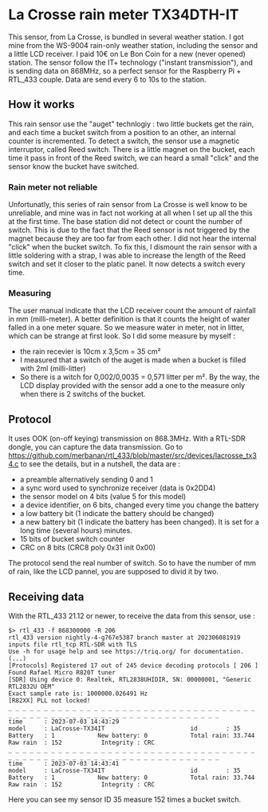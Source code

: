 # La Crosse rain meter TX34DTH-IT

This sensor, from La Crosse, is bundled in several weather station. I got mine from the WS-9004 rain-only weather station, including the sensor and a little LCD receiver. I paid 10€ on Le Bon Coin for a new (never opened) station.
The sensor follow the IT+ technology ("instant transmission"), and is sending data on 868MHz, so a perfect sensor for the Raspberry Pi + RTL_433 couple. Data are send every 6 to 10s to the station.

## How it works

This rain sensor use the "auget" technlogiy : two little buckets get the rain, and each time a bucket switch from a position to an other, an internal counter is incremented. To detect a switch, the sensor use a magnetic interruptor, called Reed switch. There is a little magnet on the bucket, each time it pass in front of the Reed switch, we can heard a small "click" and the sensor know the bucket have switched.

### Rain meter not reliable

Unfortunatly, this series of rain sensor from La Crosse is well know to be unreliable, and mine was in fact not working at all when I set up all the this at the first time. The base station did not detect or count the number of switch. This is due to the fact that the Reed sensor is not triggered by the magnet because they are too far from each other. I did not hear the internal "click" when the bucket switch. To fix this, I dismount the rain sensor with a little soldering with a strap, I was able to increase the length of the Reed switch and set it closer to the platic panel. It now detects a switch every time.

### Measuring

The user manual indicate that the LCD receiver count the amount of rainfall in mm (milli-meter). A better definition is that it counts the height of water falled in a one meter square. So we measure water in meter, not in litter, which can be strange at first look. So I did some measure by myself :
- the rain recevier is 10cm x 3,5cm = 35 cm²
- I measured that a switch of the auget is made when a bucket is filled with 2ml (milli-litter)
- So there is a witch for 0,002/0,0035 = 0,571 litter per m².
By the way, the LCD display provided with the sensor add a one to the measure only when there is 2 switchs of the bucket.

## Protocol

It uses OOK (on-off keying) transmission on 868.3MHz. With a RTL-SDR dongle, you can capture the data transmission. Go to https://github.com/merbanan/rtl_433/blob/master/src/devices/lacrosse_tx34.c to see the details, but in a nutshell, the data are :
- a preamble alternatively sending 0 and 1
- a sync word used to synchronize receiver (data is 0x2DD4)
- the sensor model on 4 bits (value 5 for this model)
- a device identifier, on 6 bits, changed every time you change the battery
- a low battery bit (1 indicate the battery should be changed)
- a new battery bit (1 indicate the battery has been changed). It is set for a long time (several hours) minutes.
- 15 bits of bucket switch counter
- CRC on 8 bits (CRC8 poly 0x31 init 0x00)

The protocol send the real number of switch. So to have the number of mm of rain, like the LCD pannel, you are supposed to divid it by two.

## Receiving data
With the RTL_433 21.12 or newer, to receive the data from this sensor, use :
```
$> rtl_433 -f 868300000 -R 206
rtl_433 version nightly-4-g767e5387 branch master at 202306081919 inputs file rtl_tcp RTL-SDR with TLS
Use -h for usage help and see https://triq.org/ for documentation.
(...)
[Protocols] Registered 17 out of 245 device decoding protocols [ 206 ]
Found Rafael Micro R820T tuner
[SDR] Using device 0: Realtek, RTL2838UHIDIR, SN: 00000001, "Generic RTL2832U OEM"
Exact sample rate is: 1000000.026491 Hz
[R82XX] PLL not locked!
_ _ _ _ _ _ _ _ _ _ _ _ _ _ _ _ _ _ _ _ _ _ _ _ _ _ _ _ _ _ _ _ _ _ _ _ _ _ _ _ _ _ _ _ _ _ _ _ _ _ _ _ _ _ _ _ _ _ _ _ _ _ _ _ _
time      : 2023-07-03 14:43:29
model     : LaCrosse-TX34IT                        id        : 35
Battery   : 1            New battery: 0            Total rain: 33.744        Raw rain  : 152           Integrity : CRC
_ _ _ _ _ _ _ _ _ _ _ _ _ _ _ _ _ _ _ _ _ _ _ _ _ _ _ _ _ _ _ _ _ _ _ _ _ _ _ _ _ _ _ _ _ _ _ _ _ _ _ _ _ _ _ _ _ _ _ _ _ _ _ _ _
time      : 2023-07-03 14:43:41
model     : LaCrosse-TX34IT                        id        : 35
Battery   : 1            New battery: 0            Total rain: 33.744        Raw rain  : 152           Integrity : CRC
```
Here you can see my sensor ID 35 measure 152 times a bucket switch.
